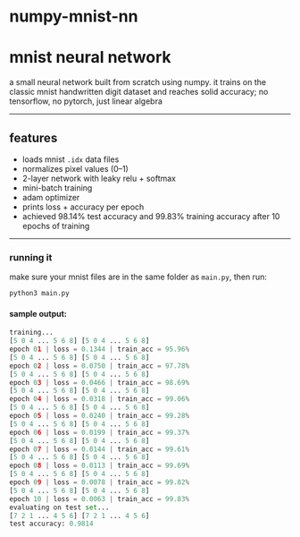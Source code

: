 # numpy-mnist-nn

# mnist neural network
a small neural network built from scratch using numpy. it trains on the classic mnist handwritten digit dataset and reaches solid accuracy; no tensorflow, no pytorch, just linear algebra

---

## features
- loads mnist `.idx` data files  
- normalizes pixel values (0–1)  
- 2-layer network with leaky relu + softmax  
- mini-batch training  
- adam optimizer  
- prints loss + accuracy per epoch
- achieved 98.14% test accuracy and 99.83% training accuracy after 10 epochs of training

---

### running it
make sure your mnist files are in the same folder as `main.py`, then run:
```bash
python3 main.py
```

#### sample output:

```py
training...
[5 0 4 ... 5 6 8] [5 0 4 ... 5 6 8]
epoch 01 | loss = 0.1344 | train_acc = 95.96%
[5 0 4 ... 5 6 8] [5 0 4 ... 5 6 8]
epoch 02 | loss = 0.0750 | train_acc = 97.78%
[5 0 4 ... 5 6 8] [5 0 4 ... 5 6 8]
epoch 03 | loss = 0.0466 | train_acc = 98.69%
[5 0 4 ... 5 6 8] [5 0 4 ... 5 6 8]
epoch 04 | loss = 0.0318 | train_acc = 99.06%
[5 0 4 ... 5 6 8] [5 0 4 ... 5 6 8]
epoch 05 | loss = 0.0240 | train_acc = 99.28%
[5 0 4 ... 5 6 8] [5 0 4 ... 5 6 8]
epoch 06 | loss = 0.0199 | train_acc = 99.37%
[5 0 4 ... 5 6 8] [5 0 4 ... 5 6 8]
epoch 07 | loss = 0.0144 | train_acc = 99.61%
[5 0 4 ... 5 6 8] [5 0 4 ... 5 6 8]
epoch 08 | loss = 0.0113 | train_acc = 99.69%
[5 0 4 ... 5 6 8] [5 0 4 ... 5 6 8]
epoch 09 | loss = 0.0078 | train_acc = 99.82%
[5 0 4 ... 5 6 8] [5 0 4 ... 5 6 8]
epoch 10 | loss = 0.0063 | train_acc = 99.83%
evaluating on test set...
[7 2 1 ... 4 5 6] [7 2 1 ... 4 5 6]
test accuracy: 0.9814
```



